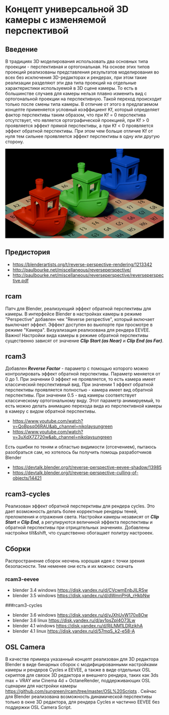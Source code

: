 # Концепт универсальной 3D камеры с изменяемой перспективой
## Введение
  В традициях 3D моделирования использовать два основных типа проекции - перспективная и ортогональная. На основе этих типов проекций реализованы представления результатов моделирования во всех без исключения 3D-редакторах и рендерах, при этом такие реализации разделяют эти два типа проекций на отдельные характеристики используемой в 3D сцене камеры. То есть в большинстве случаев для камеры нельзя плавно изменить вид с ортогональной проекции на перспективную. Такой переход происходит только после смены типа камеры.
  В отличие от этого в предлагаемом концепте применяется условный коэффициент Kf, который определяет фактор перспективы таким образом, что при Kf = 0 перспектива отсутствует, что является ортографической проекцией, при Kf > 0 проявляется эффект прямой перспективы, а при Kf < 0 проявляется эффект обратной перспективы. При этом чем больше отличие Kf от нуля тем сильнее проявляется эффект перспективы в одну или другую сторону.
  
![Демонстрация камеры с динамической перспективой](https://github.com/sungreen/rcam/blob/master/Demo/dynamic_perspective.gif)

## Предистория
* https://blenderartists.org/t/reverse-perspective-rendering/1213342
* http://paulbourke.net/miscellaneous/reverseperspective/
* http://paulbourke.net/miscellaneous/reverseperspective/reverseperspective.pdf

## rcam
Патч для Blender, реализующий эффект обратной перспективы для камеры.
В интерфейсе Blender в настройках камеры в режиме "Perspective" добавлен чек "Reverse perspective", который включает выключает эффект.
Эффект доступен во вьюпорте при просмотре в режиме "Камера".
Визуализация реализована для рендера EEVEE.
Важно! Настройки вида камеры в режиме обратной перспективы существенно зависят от значение ***Clip Start (as Near)*** и ***Clip End (as Far)***.

## rcam3
Добавлен ***Reverse Factor*** - параметр с помощью которого можно контролировать эффект обратной перспективы. Параметр меняется от 0 до 1. При значении 0 эффект не проявляется, то есть камера имеет классический перспективный вид. При значении 1 эффект обратной перспективы проявляется полностью - камера имеет вид обратной перспективы. При значении 0.5 - вид камеры соответствует классическому ортогональному виду.
Этот параметр анимируемый, то есть можно делать анимацию перехода вида из перспективной камеры в камеру с видом обратной перспективы.
* https://www.youtube.com/watch?v=QoBpsq06RAU&ab_channel=nikolaysungreen
* https://www.youtube.com/watch?v=3uXdX7Z720w&ab_channel=nikolaysungreen

Есть ошибки по теням и областью видимости (отсечением), пытаюсь разобраться сам, но хотелось бы получить помощь разработчиков Blender
* https://devtalk.blender.org/t/reverse-perspective-eevee-shadow/13985
* https://devtalk.blender.org/t/reverse-perspective-culling-of-objects/14421

## rcam3-cycles
Реализован эффект обратной персперктивы для рендера cycles. Это дает возможность делать более корректные рендеры теней, преломления и отражения света. Настройки камеры независят от ***Clip Start*** и ***Clip End***, а регулируются величиной эффекта перспективы и обратной перспективы при отрицательных значениях. Добавлены настройки tilt&shift, что существенно обогащает политру настроеек.

## Сборки
Распространение сборок неочень хорошая идея с точки зрения безопасности. Тем неменее они есть и их можнос скачать
### rcam3-eevee
* blender 3.4 windows https://disk.yandex.ru/d/CVcwmEnbJILRSw
* blender 3.5 windows https://disk.yandex.ru/d/dWmnPHA_rHkbNw

###rcam3-cycles
* blender 3.6 windows https://disk.yandex.ru/d/vJXhUvW170x8Ow
* blender 3.6 linux https://disk.yandex.ru/d/av1psZpl4O73Lw 
* blender 4.1 windows https://disk.yandex.ru/d/RiLNM1LDRzikhA
* blender 4.1 linux https://disk.yandex.ru/d/57mqS_k2-e58-A

## OSL Camera
В качестве примера указанный концепт реализован для 3D редактора Blender в виде бинарных сборок с модифицированными настройками камеры и рендеров Cycles и EEVEE, а также в виде отдельных OSL скриптов для связок 3D редактора и внешнего рендера, таких как 3ds max + VRAY или Cinema 4d + OctaneRender, поддерживающих OSL сценарии для настройки камеры https://github.com/sungreen/rcam/tree/master/OSL%20Scripts .
Сейчас для Blender реализована возможность динамической перспективы только в окне 3D редактора, для рендера Cycles и частично EEVEE без поддержки OSL Camera Script.
